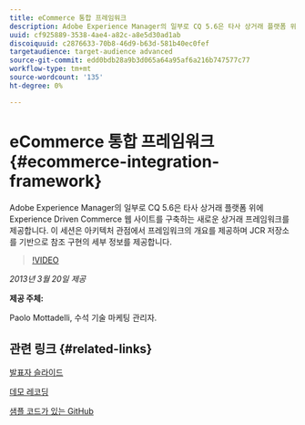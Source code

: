 ```yaml
---
title: eCommerce 통합 프레임워크
description: Adobe Experience Manager의 일부로 CQ 5.6은 타사 상거래 플랫폼 위에 Experience Driven Commerce 웹 사이트를 구축하는 새로운 상거래 프레임워크를 제공합니다. 이 세션은 아키텍처 관점에서 프레임워크의 개요를 제공하며 JCR 저장소를 기반으로 참조 구현에 대한 몇 가지 세부 정보를 제공합니다.
uuid: cf925889-3538-4ae4-a82c-a8e5d30ad1ab
discoiquuid: c2876633-70b8-46d9-b63d-581b40ec0fef
targetaudience: target-audience advanced
source-git-commit: edd0bdb28a9b3d065a64a95af6a216b747577c77
workflow-type: tm+mt
source-wordcount: '135'
ht-degree: 0%

---
```


# eCommerce 통합 프레임워크 {#ecommerce-integration-framework}

Adobe Experience Manager의 일부로 CQ 5.6은 타사 상거래 플랫폼 위에 Experience Driven Commerce 웹 사이트를 구축하는 새로운 상거래 프레임워크를 제공합니다. 이 세션은 아키텍처 관점에서 프레임워크의 개요를 제공하며 JCR 저장소를 기반으로 참조 구현의 세부 정보를 제공합니다.

>[!VIDEO](https://video.tv.adobe.com/v/19577/?quality=9)

*2013년 3월 20일 제공*

**제공 주체:**

Paolo Mottadelli, 수석 기술 마케팅 관리자.

## 관련 링크 {#related-links}

[발표자 슬라이드](https://www.slideshare.net/paolomoz/aem-cq-ecommerce-framework)

[데모 레코딩](https://vimeo.com/62251523)

[샘플 코드가 있는 GitHub](https://github.com/paolomoz/cq-commerce-impl-sample)
